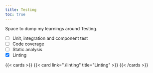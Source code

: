 ```yaml
---
title: Testing
toc: true
---
```


Space to dump my learnings around Testing.

- [ ] Unit, integration and component test
- [ ] Code coverage
- [ ] Static analysis
- [x] Linting

{{< cards >}}
  {{< card link="./linting" title="Linting" >}}
{{< /cards >}}